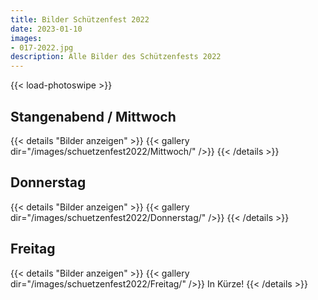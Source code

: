 ```yaml
---
title: Bilder Schützenfest 2022
date: 2023-01-10
images: 
- 017-2022.jpg
description: Alle Bilder des Schützenfests 2022
---
```


{{< load-photoswipe >}}

## Stangenabend / Mittwoch
{{< details "Bilder anzeigen" >}}
{{< gallery dir="/images/schuetzenfest2022/Mittwoch/" />}}
{{< /details >}}

## Donnerstag
{{< details "Bilder anzeigen" >}}
{{< gallery dir="/images/schuetzenfest2022/Donnerstag/" />}}
{{< /details >}}

## Freitag
{{< details "Bilder anzeigen" >}}
{{< gallery dir="/images/schuetzenfest2022/Freitag/" />}}
In Kürze!
{{< /details >}}